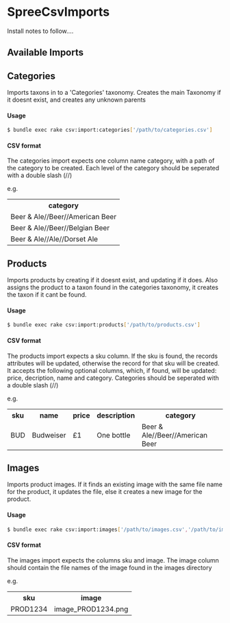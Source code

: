 SpreeCsvImports
===============

Install notes to follow....


Available Imports
-----------------

## Categories

Imports taxons in to a 'Categories' taxonomy. Creates the main Taxonomy if it doesnt exist, and creates any unknown parents

#### Usage

```bash
$ bundle exec rake csv:import:categories['/path/to/categories.csv']
```

#### CSV format

The categories import expects one column name category, with a path of the category to be created. Each level of the category should be seperated with a double slash (//)

e.g.

<table>
  <tr>
    <th>category</th>
  </tr>
  <tr>
    <td>Beer & Ale//Beer//American Beer</td>
  </tr>
  <tr>
    <td>Beer & Ale//Beer//Belgian Beer</td>
  </tr>
  <tr>
    <td>Beer & Ale//Ale//Dorset Ale</td>
  </tr>
</table>


## Products

Imports products by creating if it doesnt exist, and updating if it does. Also assigns the product to a taxon found in the categories taxonomy, it creates the taxon if it cant be found.

#### Usage

```bash
$ bundle exec rake csv:import:products['/path/to/products.csv']
```

#### CSV format

The products import expects a sku column. If the sku is found, the records attributes will be updated, otherwise the record for that sku will be created. It accepts the following optional columns, which, if found, will be updated: price, decription, name and category. Categories should be seperated with a double slash (//)

e.g.

<table>
  <tr>
    <th>sku</th>
    <th>name</th>
    <th>price</th>
    <th>description</th>
    <th>category</th>
  </tr>
  <tr>
    <td>BUD</td>
    <td>Budweiser</td>
    <td>£1</td>
    <td>One bottle</td>
    <td>Beer & Ale//Beer//American Beer</td>
  </tr>
</table>

## Images

Imports product images. If it finds an existing image with the same file name for the product, it updates the file, else it creates a new image for the product.

#### Usage

```bash
$ bundle exec rake csv:import:images['/path/to/images.csv','/path/to/images/directory']
```

#### CSV format

The images import expects the columns sku and image. The image column should contain the file names of the image found in the images directory

e.g.

<table>
  <tr>
    <th>sku</th>
    <th>image</th>
  </tr>
  <tr>
    <td>PROD1234</td>
    <td>image_PROD1234.png</td>
  </tr>
</table>
